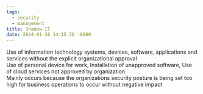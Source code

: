 ```yaml
---
tags:
  - security
  - management
title: Shadow IT
date: 2024-01-28 14:15:56 -0600
---
```


Use of information technology systems, devices, software, applications and services without the explicit organizational approval  
Use of personal device for work, Installation of unapproved software, Use of cloud services not approved by organization  
Mainly occurs because the organizations security posture is being set too high for business operations to occur without negative impact
